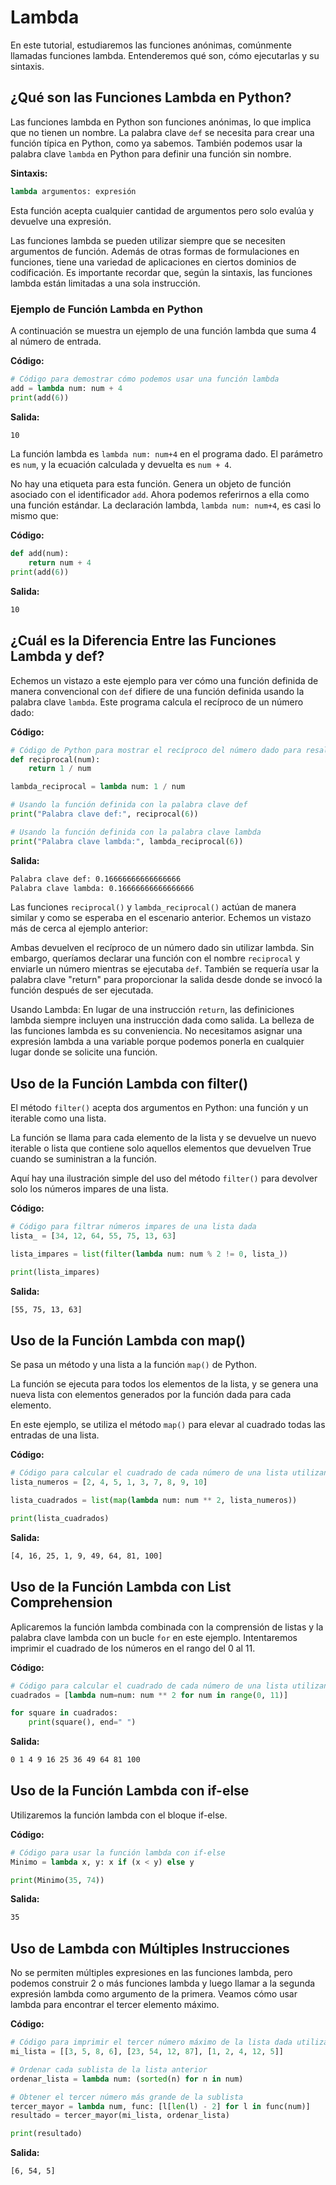 # Lambda

En este tutorial, estudiaremos las funciones anónimas, comúnmente llamadas funciones lambda. Entenderemos qué son, cómo ejecutarlas y su sintaxis.

## ¿Qué son las Funciones Lambda en Python?

Las funciones lambda en Python son funciones anónimas, lo que implica que no tienen un nombre. La palabra clave `def` se necesita para crear una función típica en Python, como ya sabemos. También podemos usar la palabra clave `lambda` en Python para definir una función sin nombre.

**Sintaxis:**

```python
lambda argumentos: expresión
```

Esta función acepta cualquier cantidad de argumentos pero solo evalúa y devuelve una expresión.

Las funciones lambda se pueden utilizar siempre que se necesiten argumentos de función. Además de otras formas de formulaciones en funciones, tiene una variedad de aplicaciones en ciertos dominios de codificación. Es importante recordar que, según la sintaxis, las funciones lambda están limitadas a una sola instrucción.

### Ejemplo de Función Lambda en Python

A continuación se muestra un ejemplo de una función lambda que suma 4 al número de entrada.

**Código:**

```python
# Código para demostrar cómo podemos usar una función lambda
add = lambda num: num + 4
print(add(6))
```

**Salida:**

```bash
10
```

La función lambda es `lambda num: num+4` en el programa dado. El parámetro es `num`, y la ecuación calculada y devuelta es `num + 4`.

No hay una etiqueta para esta función. Genera un objeto de función asociado con el identificador `add`. Ahora podemos referirnos a ella como una función estándar. La declaración lambda, `lambda num: num+4`, es casi lo mismo que:

**Código:**

```python
def add(num):
    return num + 4
print(add(6))
```

**Salida:**

```bash
10
```

## ¿Cuál es la Diferencia Entre las Funciones Lambda y def?

Echemos un vistazo a este ejemplo para ver cómo una función definida de manera convencional con `def` difiere de una función definida usando la palabra clave `lambda`. Este programa calcula el recíproco de un número dado:

**Código:**

```python
# Código de Python para mostrar el recíproco del número dado para resaltar la diferencia entre def() y lambda().
def reciprocal(num):
    return 1 / num

lambda_reciprocal = lambda num: 1 / num

# Usando la función definida con la palabra clave def
print("Palabra clave def:", reciprocal(6))

# Usando la función definida con la palabra clave lambda
print("Palabra clave lambda:", lambda_reciprocal(6))
```

**Salida:**

```bash
Palabra clave def: 0.16666666666666666
Palabra clave lambda: 0.16666666666666666
```

Las funciones `reciprocal()` y `lambda_reciprocal()` actúan de manera similar y como se esperaba en el escenario anterior. Echemos un vistazo más de cerca al ejemplo anterior:

Ambas devuelven el recíproco de un número dado sin utilizar lambda. Sin embargo, queríamos declarar una función con el nombre `reciprocal` y enviarle un número mientras se ejecutaba `def`. También se requería usar la palabra clave "return" para proporcionar la salida desde donde se invocó la función después de ser ejecutada.

Usando Lambda: En lugar de una instrucción `return`, las definiciones lambda siempre incluyen una instrucción dada como salida. La belleza de las funciones lambda es su conveniencia. No necesitamos asignar una expresión lambda a una variable porque podemos ponerla en cualquier lugar donde se solicite una función.

## Uso de la Función Lambda con filter()

El método `filter()` acepta dos argumentos en Python: una función y un iterable como una lista.

La función se llama para cada elemento de la lista y se devuelve un nuevo iterable o lista que contiene solo aquellos elementos que devuelven True cuando se suministran a la función.

Aquí hay una ilustración simple del uso del método `filter()` para devolver solo los números impares de una lista.

**Código:**

```python
# Código para filtrar números impares de una lista dada
lista_ = [34, 12, 64, 55, 75, 13, 63]

lista_impares = list(filter(lambda num: num % 2 != 0, lista_))

print(lista_impares)
```

**Salida:**

```bash
[55, 75, 13, 63]
```

## Uso de la Función Lambda con map()

Se pasa un método y una lista a la función `map()` de Python.

La función se ejecuta para todos los elementos de la lista, y se genera una nueva lista con elementos generados por la función dada para cada elemento.

En este ejemplo, se utiliza el método `map()` para elevar al cuadrado todas las entradas de una lista.

**Código:**

```python
# Código para calcular el cuadrado de cada número de una lista utilizando la función "map()"
lista_numeros = [2, 4, 5, 1, 3, 7, 8, 9, 10]

lista_cuadrados = list(map(lambda num: num ** 2, lista_numeros))

print(lista_cuadrados)
```

**Salida:**

```bash
[4, 16, 25, 1, 9, 49, 64, 81, 100]
```

## Uso de la Función Lambda con List Comprehension

Aplicaremos la función lambda combinada con la comprensión de listas y la palabra clave lambda con un bucle `for` en este ejemplo. Intentaremos imprimir el cuadrado de los números en el rango del 0 al 11.

**Código:**

```python
# Código para calcular el cuadrado de cada número de una lista utilizando la comprensión de listas
cuadrados = [lambda num=num: num ** 2 for num in range(0, 11)]

for square in cuadrados:
    print(square(), end=" ")
```

**Salida:**

```bash
0 1 4 9 16 25 36 49 64 81 100
```

## Uso de la Función Lambda con if-else

Utilizaremos la función lambda con el bloque if-else.

**Código:**

```python
# Código para usar la función lambda con if-else
Minimo = lambda x, y: x if (x < y) else y

print(Minimo(35, 74))
```

**Salida:**

```bash
35
```

## Uso de Lambda con Múltiples Instrucciones

No se permiten múltiples expresiones en las funciones lambda, pero podemos construir 2 o más funciones lambda y luego llamar a la segunda expresión lambda como argumento de la primera. Veamos cómo usar lambda para encontrar el tercer elemento máximo.

**Código:**

```python
# Código para imprimir el tercer número máximo de la lista dada utilizando la función lambda
mi_lista = [[3, 5, 8, 6], [23, 54, 12, 87], [1, 2, 4, 12, 5]]

# Ordenar cada sublista de la lista anterior
ordenar_lista = lambda num: (sorted(n) for n in num)

# Obtener el tercer número más grande de la sublista
tercer_mayor = lambda num, func: [l[len(l) - 2] for l in func(num)]
resultado = tercer_mayor(mi_lista, ordenar_lista)

print(resultado)
```

**Salida:**

```bash
[6, 54, 5]
```
